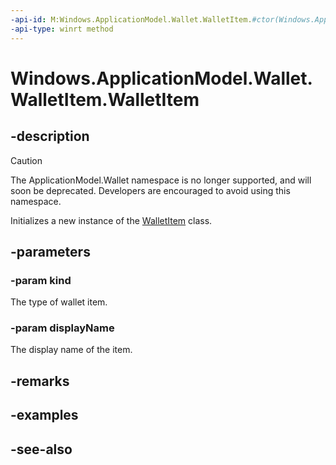 ```yaml
---
-api-id: M:Windows.ApplicationModel.Wallet.WalletItem.#ctor(Windows.ApplicationModel.Wallet.WalletItemKind,System.String)
-api-type: winrt method
---
```


<!-- Method syntax
public WalletItem(Windows.ApplicationModel.Wallet.WalletItemKind kind, System.String displayName)
-->

# Windows.ApplicationModel.Wallet.WalletItem.WalletItem

## -description
> [!CAUTION]
> The ApplicationModel.Wallet namespace is no longer supported, and will soon be deprecated. Developers are encouraged to avoid using this namespace.

Initializes a new instance of the [WalletItem](walletitem.md) class.

## -parameters
### -param kind
The type of wallet item.

### -param displayName
The display name of the item.

## -remarks

## -examples

## -see-also
